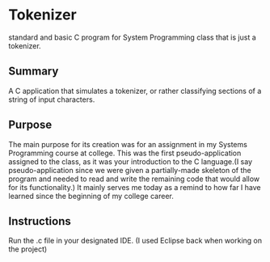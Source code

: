 # Tokenizer
standard and basic C program for System Programming class that is just a tokenizer.

## Summary
A C application that simulates a tokenizer, or rather classifying sections of a string of input characters.

## Purpose
The main purpose for its creation was for an assignment in my Systems Programming course at college. This was the first pseudo-application assigned to the class, as it was your introduction to the C language.(I say pseudo-application since we were given a partially-made skeleton of the program and needed to read and write the remaining code that would allow for its functionality.) It mainly serves me today as a remind to how far I have learned since the beginning of my college career.

## Instructions
Run the .c file in your designated IDE. (I used Eclipse back when working on the project)


